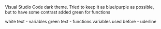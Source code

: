 Visual Studio Code dark theme.
Tried to keep it as blue/purple as possible, but to have some contrast added green for functions

white text - variables
green text - functions
variables used before - uderline
